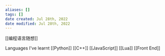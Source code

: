 ```yaml
---
aliases: []
tags: []
date created: Jul 28th, 2022
date modified: Jul 28th, 2022
---
```


[[编程语言随想]]

Languages I've learnt
[[Python]]
[[C++]]
[[JavaScript]]
[[Lua]]
[[Front End]]